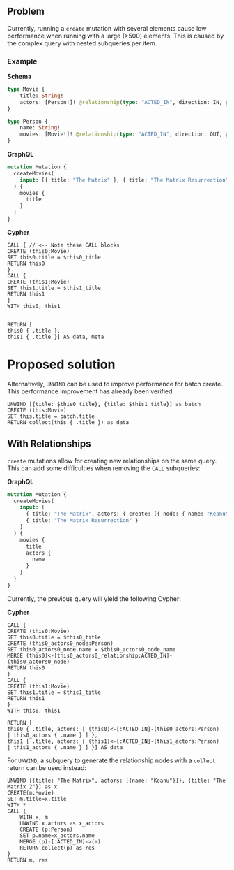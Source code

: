 ## Problem

Currently, running a `create` mutation with several elements cause low performance when running with a large (>500) elements. 
This is caused by the complex query with nested subqueries per item.

### Example

**Schema**
```graphql
type Movie {
    title: String!
    actors: [Person!]! @relationship(type: "ACTED_IN", direction: IN, properties: "ActedIn")
}

type Person {
    name: String!
    movies: [Movie!]! @relationship(type: "ACTED_IN", direction: OUT, properties: "ActedIn")
}
```

**GraphQL**
```graphql
mutation Mutation {
  createMovies(
    input: [{ title: "The Matrix" }, { title: "The Matrix Resurrection" }]
  ) {
    movies {
      title
    }
  }
}
```

**Cypher**
```cypher
CALL { // <-- Note these CALL blocks
CREATE (this0:Movie)
SET this0.title = $this0_title
RETURN this0
}
CALL {
CREATE (this1:Movie)
SET this1.title = $this1_title
RETURN this1
}
WITH this0, this1


RETURN [
this0 { .title }, 
this1 { .title }] AS data, meta

```


# Proposed solution
Alternatively, `UNWIND` can be used to improve performance for batch create. This performance improvement has already been verified:

```cypher
UNWIND [{title: $this0_title}, {title: $this1_title}] as batch
CREATE (this:Movie)
SET this.title = batch.title
RETURN collect(this { .title }) as data
```


## With Relationships
`create` mutations allow for creating new relationships on the same query. This can add some difficulties when removing the `CALL` subqueries:

**GraphQL**
```graphql
mutation Mutation {
  createMovies(
    input: [
      { title: "The Matrix", actors: { create: [{ node: { name: "Keanu" } }] } }
      { title: "The Matrix Resurrection" }
    ]
  ) {
    movies {
      title
      actors {
        name
      }
    }
  }
}
```

Currently, the previous query will yield the following Cypher:

**Cypher**
```cypher
CALL {
CREATE (this0:Movie)
SET this0.title = $this0_title
CREATE (this0_actors0_node:Person)
SET this0_actors0_node.name = $this0_actors0_node_name
MERGE (this0)<-[this0_actors0_relationship:ACTED_IN]-(this0_actors0_node)
RETURN this0
}
CALL {
CREATE (this1:Movie)
SET this1.title = $this1_title
RETURN this1
}
WITH this0, this1

RETURN [
this0 { .title, actors: [ (this0)<-[:ACTED_IN]-(this0_actors:Person)   | this0_actors { .name } ] }, 
this1 { .title, actors: [ (this1)<-[:ACTED_IN]-(this1_actors:Person)   | this1_actors { .name } ] }] AS data
```

For `UNWIND`, a subquery to generate the relationship nodes with a `collect` return can be used instead:
```cypher
UNWIND [{title: "The Matrix", actors: [{name: "Keanu"}]}, {title: "The Matrix 2"}] as x
CREATE(m:Movie)
SET m.title=x.title
WITH *
CALL {
    WITH x, m
    UNWIND x.actors as x_actors
    CREATE (p:Person)
    SET p.name=x_actors.name
    MERGE (p)-[:ACTED_IN]->(m)
    RETURN collect(p) as res
}
RETURN m, res
```
